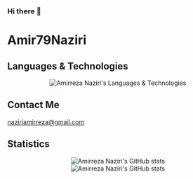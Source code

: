 ### Hi there 👋

# Amir79Naziri


## Languages & Technologies
<p align="center">
  <img src="https://github-profile-summary-cards.vercel.app/api/cards/repos-per-language?username=Amir79Naziri&theme=dracula" alt="Amirreza Naziri's Languages & Technologies"/><br/>
</p>


## Contact Me

naziriamirreza@gmail.com


## Statistics

<p align="center">
  <img src="https://github-profile-summary-cards.vercel.app/api/cards/profile-details?username=Amir79Naziri&theme=dracula" alt="Amirreza Naziri's GitHub stats"/><br/>
  <img src="https://github-readme-stats.vercel.app/api?username=Amir79Naziri&show_icons=true&theme=dracula" alt="Amirreza Naziri's GitHub stats"/><br/>
</p>

